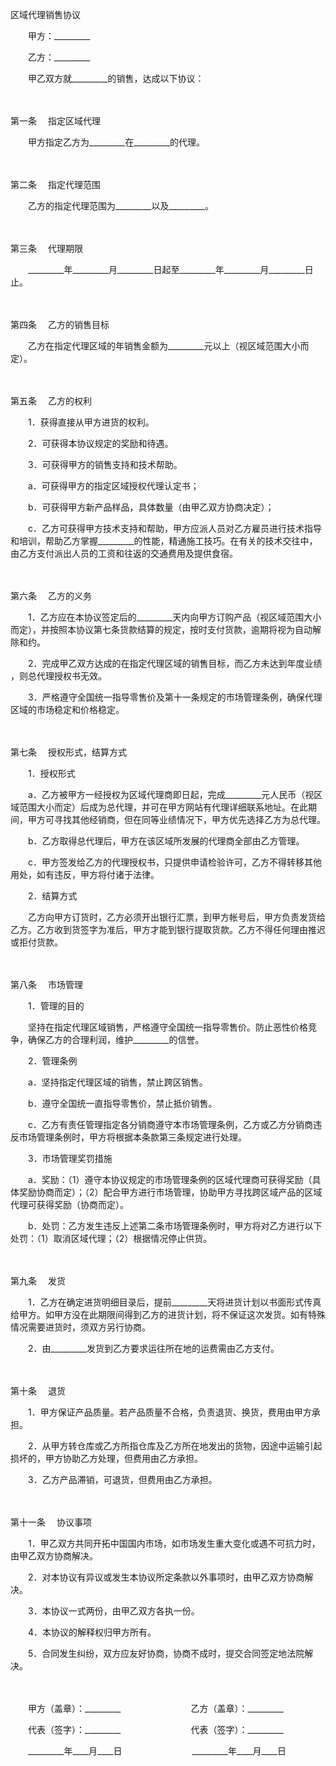 



区域代理销售协议



 

　　甲方：_________　　

　　乙方：_________　　

　　甲乙双方就_________的销售，达成以下协议：

　　

第一条
　指定区域代理

　　甲方指定乙方为_________在_________的代理。

　　

第二条
　指定代理范围

　　乙方的指定代理范围为_________以及_________。

　　

第三条
　代理期限

　　_________年_________月_________日起至_________年_________月_________日止。

　　

第四条
　乙方的销售目标

　　乙方在指定代理区域的年销售金额为_________元以上（视区域范围大小而定）。

　　

第五条
　乙方的权利

　　1．获得直接从甲方进货的权利。

　　2．可获得本协议规定的奖励和待遇。

　　3．可获得甲方的销售支持和技术帮助。

　　a．可获得甲方的指定区域授权代理认定书；

　　b．可获得甲方新产品样品，具体数量（由甲乙双方协商决定）；

　　c．乙方可获得甲方技术支持和帮助，甲方应派人员对乙方雇员进行技术指导和培训，帮助乙方掌握_________的性能，精通施工技巧。在有关的技术交往中，由乙方支付派出人员的工资和往返的交通费用及提供食宿。

　　

第六条
　乙方的义务

　　1．乙方应在本协议签定后的_________天内向甲方订购产品（视区域范围大小而定），并按照本协议第七条货款结算的规定，按时支付货款，逾期将视为自动解除和约。

　　2．完成甲乙双方达成的在指定代理区域的销售目标，而乙方未达到年度业绩 ，则总代理授权书无效。

　　3．严格遵守全国统一指导零售价及第十一条规定的市场管理条例，确保代理区域的市场稳定和价格稳定。

　　

第七条
　授权形式，结算方式

　　1．授权形式

　　a．乙方被甲方一经授权为区域代理商即日起，完成_________元人民币（视区域范围大小而定）后成为总代理，并可在甲方网站有代理详细联系地址。在此期间，甲方可寻找其他经销商，但在同等业绩情况下，甲方优先选择乙方为总代理。

　　b．乙方取得总代理后，甲方在该区域所发展的代理商全部由乙方管理。

　　c．甲方签发给乙方的代理授权书，只提供申请检验许可，乙方不得转移其他用处，如有违反，甲方将付诸于法律。

　　2．结算方式

　　乙方向甲方订货时，乙方必须开出银行汇票，到甲方帐号后，甲方负责发货给乙方。乙方收到货签字为准后，甲方才能到银行提取货款。乙方不得任何理由推迟或拒付货款。

　　

第八条
　市场管理

　　1．管理的目的

　　坚持在指定代理区域销售，严格遵守全国统一指导零售价。防止恶性价格竞争，确保乙方的合理利润，维护_________的信誉。

　　2．管理条例

　　a．坚持指定代理区域的销售，禁止跨区销售。

　　b．遵守全国统一直指导零售价，禁止抵价销售。

　　c．乙方有责任管理指定各分销商遵守本市场管理条例，乙方或乙方分销商违反市场管理条例时，甲方将根据本条款第三条规定进行处理。

　　3．市场管理奖罚措施

　　a．奖励：（1）遵守本协议规定的市场管理条例的区域代理商可获得奖励（具体奖励协商而定）；（2）配合甲方进行市场管理，协助甲方寻找跨区域产品的区域代理可获得奖励（协商而定）。

　　b．处罚：乙方发生违反上述第二条市场管理条例时，甲方将对乙方进行以下处罚：（1）取消区域代理；（2）根据情况停止供货。

　　

第九条
　发货

　　1．乙方在确定进货明细目录后，提前_________天将进货计划以书面形式传真给甲方。如甲方没在此期限间得到乙方的进货计划，将不保证这次发货。如有特殊情况需要进货时，须双方另行协商。

　　2．由_________发货到乙方要求运往所在地的运费需由乙方支付。

　　

第十条
　退货

　　1．甲方保证产品质量。若产品质量不合格，负责退货、换货，费用由甲方承担。

　　2．从甲方转仓库或乙方所指仓库及乙方所在地发出的货物，因途中运输引起损坏的，甲方协助乙方处理，但费用由乙方承担。

　　3．乙方产品滞销，可退货，但费用由乙方承担。

　　

第十一条
　协议事项

　　1．甲乙双方共同开拓中国国内市场，如市场发生重大变化或遇不可抗力时，由甲乙双方协商解决。

　　2．对本协议有异议或发生本协议所定条款以外事项时，由甲乙双方协商解决。

　　3．本协议一式两份，由甲乙双方各执一份。

　　4．本协议的解释权归甲方所有。

　　5．合同发生纠纷，双方应友好协商，协商不成时，提交合同签定地法院解决。

　　

　　甲方（盖章）：_________　　　　　　　　乙方（盖章）：_________　　

　　代表（签字）：_________　　　　　　　　代表（签字）：_________　　

　　_________年____月____日　　　　　　　　_________年____月____日